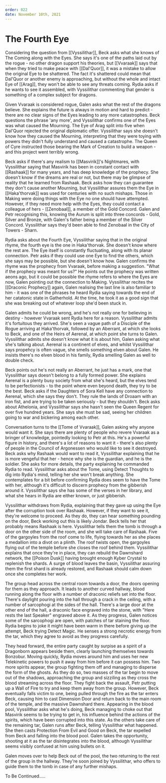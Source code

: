 ```yaml
---
order: 022
date: November 10th, 2021
---
```


# The Fourth Eye
Considering the question from [[Vyssilithar]], Beck asks what she knows of The Coming along with the Eyes. She says it's one of the paths laid out by the rogue - no other dragon support his theories, but [[Vvaraak]] says that when they tried to make peace with [[Dal'Quor]], it was a mistake to allow the original Eye to be shattered. The fact it's shattered could mean that Dal'Quor or another enemy is approaching, but without the whole and intact Eye of [[Arag]], they won't be able to see any threats coming. Rydia asks if he wants to see it assembled, with Vyssilithar commenting that gender is something of a complex subject for dragons.

Given Vvaraak is considered rogue, Galen asks what the rest of the dragons believe. She explains the future is always in motion and hard to predict - there are no clear signs of the Eyes leading to any more catastrophes. Beck questions the phrase 'any more', and Vyssilithar confirms one of the Eyes was what caused the Mourning. The Eye of Arag split into five when Dal'Quor rejected the original diplomatic offer. Vyssilithar says she doesn't know how they caused the Mourning, interpreting that they were toying with powers they didn't fully understand and caused a catastrophe. The Queen of Cyre instructed those bearing the Mark of Creation to build a weapon - and this project went terribly wrong.

Beck asks if there's any realism to [[Masvirik]]'s Nightmares, with Vyssilithar saying that Masvirik has been in constant contact with [[Rashaak]] for many years, and has deep knowledge of the prophecy. She doesn't know if the dreams are real or not, but there may be glimpse of reality that he learned from Rashaak. Beck asks how they can guarantee they don't cause another Mourning, but Vyssilithar assures them the Eye in [[Haka'thorvak]] was used for centuries with no such mishaps. Those in Making were doing things with the Eye no one should have attempted. However, if they need more help with the Eyes, they could contact a colleague of hers - [[Zenobaal]], a member of the Gold Concord. Galen and Petr recognising this, knowing the Aurum is split into three concords - Gold, Silver and Bronze, with Galen's father being a member of the Silver Concord. Vyssilithar says they'd been able to find Zenobaal in the City of Towers - Sharn.

Rydia asks about the Fourth Eye, Vyssilithar saying that in the original rhyme, the fourth eye is the one in Haka'thorvak. She doesn't know where the rest are. The Eye itself is constantly fluctuating, along with its planar connection. Petr asks if they could use one Eye to find the others, which she says may be possible, but she doesn't know how. Galen confirms the rhyme was the prophecy from Vvaraak, before making a suggestion. "What if the prophecy was meant for us?" He points out the prophecy was written aeons ago, but it could be possible the rhyme refers to where the Eyes are now, Galen pointing out the connection to Making. Vyssilithar recites the [[Draconic Prophecy]] again, Galen realising the last line is also familiar to him - it was one of the phrases he heard Rydia saying towards the end of her catatonic state in Gatherhold. At the time, he took it as a good sign that she was breaking out of whatever loop she'd been stuck in. 

Galen admits he could be wrong, and he's not really one for believing in destiny - however Vvaraak sent Rydia here for a reason. Vyssilithar admits it's fortuitous they arrived. She's seen a vague path of a Disciple of the Rogue arriving at Haka'thorvak, followed by an Aberrant, at which she looks to Beck, and one of the Heirs of Aerenal, at which point she turns to Galen. Vyssilithar admits she doesn't know what it is about him, Galen asking what she's talking about. Aerenal is a continent of elves, and whilst Vyssilithar says propehcy is often vague, she smells something elven about Galen. He insists there's no elven blood in his family, Rydia smelling Galen as well to double check.

Beck points out he's not really an Aberrant, he just has a mark, one that Vyssilithar says doesn't belong to a fully formed power. She explains Aerenal is a plenty busy society from what she's heard, but the elves tend to be perfectionists - to the point where even beyond death, they try to be the best. Beck asks if the Daughters of Sora Kell have any connection to Aerenal, which she says they don't. They rule the lands of Droaam with an iron fist, and are trying to be taken seriously - but they shouldn't. Beck asks about Athelonia, and Vyssilithar says she hasn't seen the Queen Regent for over five hundred years. She says she must be sad, seeing her children going to war and bickering among each other.

Conversation turns to the [[Tome of Vvaraak]], Galen asking why anyone would want it. She says there are plenty of people who revere Vvaraak as a bringer of knowledge, pointedly looking to Petr at this. He's a powerful figure in history, and there's a lot of reasons to want it - there's also plenty of people in the Council of Argonessen who would like to see it destroyed. Beck asks why Rashaak would want to read it, Vyssilithar explaining that he is more vengeful that her - hence why she is the guardian, and he is the soldier. She asks for more details, the party explaining he commanded Rydia to read. Vyssilithar asks about the Tome, using Detect Thoughts to dig into Rydia's mind, telling her she won't break anything. She contemplates for a bit before confirming Rydia does seem to have the Tome with her, although it's difficult to discern prophecy from the gibberish around it. Vyssilithar says she has some of the verses in her library, and what she hears in Rydia are either known, or just gibberish.

Vyssilithar withdraws from Rydia, explaining that they gave up using the Eye after the corruption took over Rashaak. However, if they want to see it, they're welcome to proceed. As they do, they can hear something pounding on the door, Beck working out this is likely Jondar. Beck tells her that probably means Rashaak is here. Vyssilithar tells them the tomb is through a door on the other side of the room, and she will take care of Rashaak. Five of the gargoyles from the roof come to life, flying towards her as she places a medallion into a divot on a plinth. The roof twists open, the gargoyles flying out of the temple before she closes the roof behind them. Vyssilithar explains that once they're in place, they can rebuild the Dawnshard network, the [[Poison Dusk]] having brought enough Kyber Crystal to replenish the shards. A surge of blood leaves the basin, Vyssilithar assuring them the first shard is already restored, and Rashaak should calm down once she completes her work.

The group head across the central room towards a door, the doors opening for them as they approach. It leads to another curved hallway, blood running along the floor with a number of draconic reliefs set into the floor. There's daylight pouring into the hall through a crack in the ceiling, with a number of sarcophogi at the sides of the hall. There's a large door at the other end of the hall, a draconic face engraved into the stone, with "Here rests the last Speaker" engraved above it. As they progress, Galen notices some of the sarcophogi are open, with patches of tar staining the floor. Rydia begins to joke it might have been warm in there before giving up the attempt, Beck trying Detect Magic. He senses a strong necrotic energy from the tar, which they agree to avoid as they progress carefully.

They head forward, the entire party caught by surpise as a spirit of a Dragonborn appears beside them, clearly launching themselves towards Bonzobur. Moving quickly, Rydia moves around him and uses her new Telekinetic powers to push it away from him before it can possess him. Two more spirits appear, the group fighting them off and managing to disperse the form of the ghosts. As they do so, two masses of the tar begin to move out of the shadows, approaching the group and sizziling as they cross the blood streaming across the floor. They fight back the assault, Petr putting up a Wall of Fire to try and keep them away from the group. However, Beck eventually falls victim to one, being pulled through the fire as the tar enters Beck, causing him to cast Dimension Door and return back to the main room of the temple, and the massive Dawnshard there. Appearing in the blood pool, Vyssilithar asks what he's doing, Beck managing to choke out that Masvirik seems to be trying to get in, his influence behind the actions of the spirits, which have been corrupted into this state. As the others take care of the remaining tar, Galen runs after Beck, telling Vyssilithar what happened. She then casts Protection From Evil and Good on Beck, the tar expelled from Beck and falling into the blood pool. Galen takes the opportunity, shooting at it as the tar disintegrates into the blood, although Vyssilithar seems visibly confused at him using bullets on it.

Galen moves over to help Beck out of the pool, the two returning to the rest of the group in the hallway. They're soon joined by Vyssilithar, who offers to guide them to the tomb in case of any further mishaps. 

To Be Continued.....





